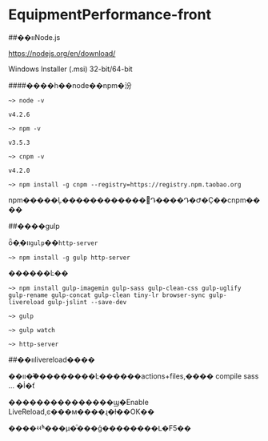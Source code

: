 # EquipmentPerformance-front

##��װNode.js

https://nodejs.org/en/download/  

Windows Installer (.msi)   32-bit/64-bit

####����һ��node��npm�汾
```
~> node -v

v4.2.6

~> npm -v

v3.5.3

~> cnpm -v

v4.2.0
```

```
~> npm install -g cnpm --registry=https://registry.npm.taobao.org
```

npm�����Ļ������������Դ����Դ�Ժ�Ҫ��cnpm����


##����gulp

ȫ�ְ�װ`gulp`��`http-server`
```
~> npm install -g gulp http-server
```

������Ŀ��
```
~> npm install gulp-imagemin gulp-sass gulp-clean-css gulp-uglify gulp-rename gulp-concat gulp-clean tiny-lr browser-sync gulp-livereload gulp-jslint --save-dev

~> gulp

~> gulp watch

~> http-server
```

##��װlivereload����

��װ��֮��������Ŀ������actions+files,���� compile sass ... �İ�ť

���������������ϣ�Enable LiveReload,ͼ���м����ɻ�ɫ��OK��

����ʵʵʱ���µ�ͦ���ģ��������Լ�F5��
